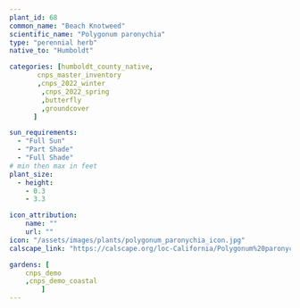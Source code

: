 ```yaml
---
plant_id: 68
common_name: "Beach Knotweed"
scientific_name: "Polygonum paronychia"
type: "perennial herb"
native_to: "Humboldt"

categories: [humboldt_county_native,
       cnps_master_inventory
       ,cnps_2022_winter
        ,cnps_2022_spring
        ,butterfly
        ,groundcover
      ]

sun_requirements:
  - "Full Sun"
  - "Part Shade"
  - "Full Shade"
# min then max in feet
plant_size:
  - height: 
    - 0.3
    - 3.3

icon_attribution:
    name: ""
    url: ""
icon: "/assets/images/plants/polygonum_paronychia_icon.jpg" 
calscape_link: "https://calscape.org/loc-California/Polygonum%20paronychia(%20)"

gardens: [
    cnps_demo
    ,cnps_demo_coastal
        ]
---
```

